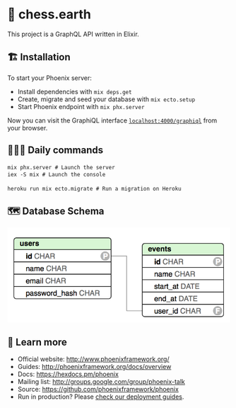 # 👑 chess.earth

This project is a GraphQL API written in Elixir.

## 🏗 Installation

To start your Phoenix server:

  * Install dependencies with `mix deps.get`
  * Create, migrate and seed your database with `mix ecto.setup`
  * Start Phoenix endpoint with `mix phx.server`

Now you can visit the GraphiQL interface [`localhost:4000/graphiql`](http://localhost:4000/graphiql ) from your browser.

## 👨🏽‍💻 Daily commands

```shell
mix phx.server # Launch the server
iex -S mix # Launch the console

heroku run mix ecto.migrate # Run a migration on Heroku
```

## 🗺 Database Schema

![Database Schema](https://raw.githubusercontent.com/dmiotti/chess_earth_api/master/docs/database_schema.png)

## 📖 Learn more

  * Official website: http://www.phoenixframework.org/
  * Guides: http://phoenixframework.org/docs/overview
  * Docs: https://hexdocs.pm/phoenix
  * Mailing list: http://groups.google.com/group/phoenix-talk
  * Source: https://github.com/phoenixframework/phoenix
  * Run in production? Please [check our deployment guides](http://www.phoenixframework.org/docs/deployment).
